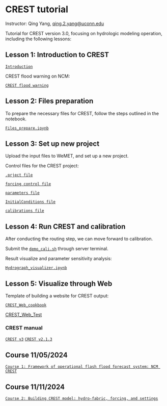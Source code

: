 # CREST tutorial

Instructor: Qing Yang, qing.2.yang@uconn.edu

Tutorial for CREST version 3.0, focusing on hydrologic modeling operation, including the following lessons:

## Lesson 1: Introduction to CREST

[`Introduction`](./CREST_Introduction.pdf)

CREST flood warning on NCM:

[`CREST flood warning`](http://weathermodels.ncm.gov.sa/ffg.php?model=CREST&variable=quantile)

## Lesson 2: Files preparation

To prepare the necessary files for CREST, follow the steps outlined in the notebook.

[`Files_prepare.ipynb`](./Files_prepare.ipynb)

## Lesson 3: Set up new project

Upload the input files to WeMET, and set up a new project.

Control files for the CREST project:

[`.prject file`](./control_file_template/project_file.md)

[`forcing control file`](./control_file_template/forcing_control_file.md)

[`parameters file`](./control_file_template/parameters_file.md)

[`InitialConditions file`](./control_file_template/InitialConditions_file.md)

[`calibrations file`](./control_file_template/calibrations_file.md)

## Lesson 4: Run CREST and calibration

After conducting the routing step, we can move forward to calibration.

Submit the [`demo_cali.sh`](./demo_project/demo_cali.sh) through server terminal.

Result visualize and parameter sensitivity analysis:

[`Hydrograph_visualizer.ipynb`](./Hydrograph_visualizer.ipynb)

## Lesson 5: Visualize through Web

Template of building a website for CREST output:

[`CREST_Web_cookbook`](./Flood_quantile_web.ipynb)

[CREST_Web_Test](./demo_project/test_crest_out.html)

### CREST manual
[`CREST v3`](./manual/CREST_User_Manual_v3.pdf)
[`CREST v2.1.3`](./manual/CREST_User_Manual_v2_1_3.pdf)


## Course 11/05/2024
[`Course 1: Framework of operational flash flood forecast system: NCM CREST`](./Course1_Framework_of_operational_flash_floodforecast_system_NCM_CREST.pdf)

## Course 11/11/2024
[`Course 2: Building CREST model: hydro-fabric, forcing, and settings`](./Course_2_Building_CREST_model_hydro-fabric_forcing_and_settings.pdf)